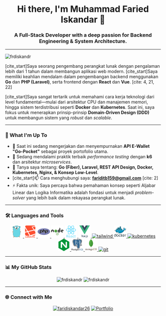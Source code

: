 <div align="center">
  <h1>Hi there, I'm Muhammad Faried Iskandar 👋</h1>
  <h3>A Full-Stack Developer with a deep passion for Backend Engineering & System Architecture.</h3>
</div>

---

<p align="left"> <img src="https://komarev.com/ghpvc/?username=frdiskandr&label=Profile%20views&color=0e75b6&style=flat" alt="frdiskandr" /> </p>

[cite_start]Saya seorang pengembang perangkat lunak dengan pengalaman lebih dari 1 tahun dalam membangun aplikasi web modern. [cite_start]Saya memiliki keahlian mendalam dalam pengembangan backend menggunakan **Go** dan **PHP (Laravel)**, serta frontend dengan **React** dan **Vue**. [cite: 4, 21, 22]

[cite_start]Saya sangat tertarik untuk memahami cara kerja teknologi dari level fundamental—mulai dari arsitektur CPU dan manajemen memori, hingga sistem terdistribusi seperti **Docker** dan **Kubernetes**. Saat ini, saya fokus untuk menerapkan prinsip-prinsip **Domain-Driven Design (DDD)** untuk membangun sistem yang _robust_ dan _scalable_.

---

### 🚀 What I'm Up To

- 🔭 Saat ini sedang mengerjakan dan menyempurnakan **API E-Wallet "Go-Pocket"** sebagai proyek portofolio utama.
- 🌱 Sedang mendalami praktik terbaik _performance testing_ dengan **k6** dan arsitektur _microservices_.
- 💬 Tanya saya tentang: **Go (Fiber), Laravel, REST API Design, Docker, Kubernetes, Nginx, & Konsep Low-Level**.
- [cite_start]📫 Cara menghubungi saya: **fariditb159@gmail.com** [cite: 2]
- ⚡ Fakta unik: Saya percaya bahwa pemahaman konsep seperti Aljabar Linear dan Logika Informatika adalah fondasi untuk menjadi _problem-solver_ yang lebih baik dalam rekayasa perangkat lunak.

---

### 🛠️ Languages and Tools

<p align="center">
  <a href="https://golang.org" target="_blank" rel="noreferrer">
    <img src="https://raw.githubusercontent.com/devicons/devicon/master/icons/go/go-original.svg" alt="go" width="40" height="40"/>
  </a>
  <a href="https://laravel.com/" target="_blank" rel="noreferrer">
    <img src="https://raw.githubusercontent.com/devicons/devicon/master/icons/laravel/laravel-plain-wordmark.svg" alt="laravel" width="40" height="40"/>
  </a>
  <a href="https://www.php.net" target="_blank" rel="noreferrer">
    <img src="https://raw.githubusercontent.com/devicons/devicon/master/icons/php/php-original.svg" alt="php" width="40" height="40"/>
  </a>
  <a href="https://nodejs.org" target="_blank" rel="noreferrer">
    <img src="https://raw.githubusercontent.com/devicons/devicon/master/icons/nodejs/nodejs-original-wordmark.svg" alt="nodejs" width="40" height="40"/>
  </a>
  <a href="https://reactjs.org/" target="_blank" rel="noreferrer">
    <img src="https://raw.githubusercontent.com/devicons/devicon/master/icons/react/react-original-wordmark.svg" alt="react" width="40" height="40"/>
  </a>
  <a href="https://vuejs.org/" target="_blank" rel="noreferrer">
    <img src="https://raw.githubusercontent.com/devicons/devicon/master/icons/vuejs/vuejs-original-wordmark.svg" alt="vuejs" width="40" height="40"/>
  </a>
  <a href="https://tailwindcss.com/" target="_blank" rel="noreferrer">
    <img src="https://www.vectorlogo.zone/logos/tailwindcss/tailwindcss-icon.svg" alt="tailwind" width="40" height="40"/>
  </a>
  <a href="https://www.docker.com/" target="_blank" rel="noreferrer">
    <img src="https://raw.githubusercontent.com/devicons/devicon/master/icons/docker/docker-original-wordmark.svg" alt="docker" width="40" height="40"/>
  </a>
  <a href="https://kubernetes.io" target="_blank" rel="noreferrer">
    <img src="https://www.vectorlogo.zone/logos/kubernetes/kubernetes-icon.svg" alt="kubernetes" width="40" height="40"/>
  </a>
  <a href="https://www.nginx.com" target="_blank" rel="noreferrer">
    <img src="https://raw.githubusercontent.com/devicons/devicon/master/icons/nginx/nginx-original.svg" alt="nginx" width="40" height="40"/>
  </a>
  <a href="https://www.postgresql.org" target="_blank" rel="noreferrer">
    <img src="https://raw.githubusercontent.com/devicons/devicon/master/icons/postgresql/postgresql-original-wordmark.svg" alt="postgresql" width="40" height="40"/>
  </a>
  <a href="https://www.mongodb.com/" target="_blank" rel="noreferrer"> 
    <img src="https://raw.githubusercontent.com/devicons/devicon/master/icons/mongodb/mongodb-original-wordmark.svg" alt="mongodb" width="40" height="40"/>
  </a>
  <a href="https://git-scm.com/" target="_blank" rel="noreferrer">
    <img src="https://www.vectorlogo.zone/logos/git-scm/git-scm-icon.svg" alt="git" width="40" height="40"/>
  </a>
</p>

---

### 📊 My GitHub Stats

<div align="center">
  <img src="https://github-readme-stats.vercel.app/api?username=frdiskandr&show_icons=true&locale=en&theme=tokyonight&rank_icon=github" alt="frdiskandr" />
  <img src="https://github-readme-stats.vercel.app/api/top-langs?username=frdiskandr&show_icons=true&locale=en&layout=compact&theme=tokyonight" alt="frdiskandr" />
</div>

---

### 🌐 Connect with Me

<p align="center">
  <a href="https://linkedin.com/in/faridiskandar26" target="blank"><img align="center" src="https://raw.githubusercontent.com/rahuldkjain/github-profile-readme-generator/master/src/images/icons/Social/linked-in-alt.svg" alt="faridiskandar26" height="30" width="40" /></a>
  <a href="https://frdiskndr.framer.website/" target="blank"><img align="center" src="https://img.icons8.com/color/48/domain.png" alt="Portfolio" height="30" width="40" /></a>
</p>
